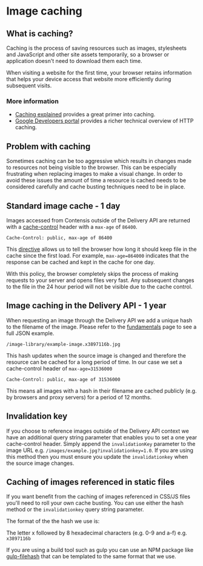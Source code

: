 # Image caching

## What is caching?

Caching is the process of saving resources such as images, stylesheets and JavaScript and other site assets temporarily, so a browser or application doesn't need to download them each time.

When visiting a website for the first time, your browser retains information that helps your device access that website more efficiently during subsequent visits.

### More information

* [Caching explained](https://cachingexplained.com/) provides a great primer into caching.
* [Google Developers portal](https://developers.google.com/web/fundamentals/performance/optimizing-content-efficiency/http-caching#defining_optimal_cache-control_policy ) provides a richer technical overview of HTTP caching.

## Problem with caching

Sometimes caching can be too aggressive which results in changes made to resources not being visible to the browser. This can be especially frustrating when replacing images to make a visual change. In order to avoid these issues the amount of time a resource is cached needs to be considered carefully and cache busting techniques need to be in place.

## Standard image cache - 1 day

Images accessed from Contensis outside of the Delivery API are returned with a [cache-control](https://developer.mozilla.org/en-US/docs/Web/HTTP/Headers/Cache-Control) header with a `max-age` of `86400`.

```
Cache-Control: public, max-age of 86400 
```

This [directive](https://developer.mozilla.org/en-US/docs/Web/HTTP/Headers/Cache-Control#Directives) allows us to tell the browser how long it should keep file in the cache since the first load. For example, `max-age=864000` indicates that the response can be cached and kept in the cache for one day.

With this policy, the browser completely skips the process of making requests to your server and opens files very fast. Any subsequent changes to the file in the 24 hour period will not be visible due to the cache control.

## Image caching in the Delivery API - 1 year
When requesting an image through the Delivery API we add a unique hash to the filename of the image. Please refer to the [fundamentals](fundamentals.md) page to see a full JSON example.

```http
/image-library/example-image.x3897116b.jpg
```

This hash updates when the source image is changed and therefore the resource can be cached for a long period of time. In our case we set a cache-control header of `max-age=31536000`  

```http
Cache-Control: public, max-age of 31536000
```

This means all images with a hash in their filename are cached publicly (e.g. by browsers and proxy servers) for a period of 12 months.


## Invalidation key

If you choose to reference images outside of the Delivery API context we have an additional query string parameter that enables you to set a one year cache-control header. Simply append the `invalidationKey` parameter to the image URL e.g. `/images/example.jpg?invalidationkey=1.0`. If you are using this method then you must ensure you update the `invalidationkey` when the source image changes.

## Caching of images referenced in static files

If you want benefit from the caching of images referenced in CSS/JS files you'll need to roll your own cache busting. You can use either the hash method or the `invalidationkey` query string parameter.

The format of the the hash we use is:

The letter x followed by 8 hexadecimal characters (e.g. 0-9 and a-f) e.g. `x3897116b`

If you are using a build tool such as gulp you can use an NPM package like [gulp-filehash](https://www.npmjs.com/package/gulp-filehash) that can be templated to the same format that we use.